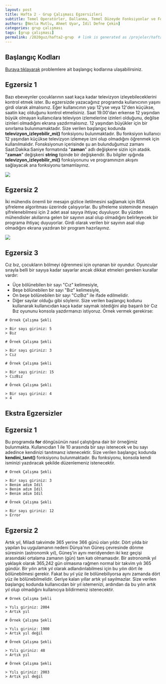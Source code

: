 ```yaml
---
layout: post
title: Hafta 2 - Grup Çalışması Egzersizleri
subtitle: Temel Operatörler, Dallanma, Temel Düzeyde Fonksiyonlar ve For Döngülerine Giriş 
authors: [Necla Mutlu, Ahmet Uyar, İdil Defne Çekin]
categories: grup çalışması
tags: [grup çalışması]
permalink: /2020guz/hafta2-grup  # link is generated as /projeler/hafta2
---
```

## Başlangıç Kodları
[Buraya tıklayarak](https://drive.google.com/file/d/1YGeGMTZT6yuBbOobX6FsxilN1M3i3xA6/view?usp=sharing) problemlere ait başlangıç kodlarına ulaşabilirsiniz.

## Egzersiz 1

Bazı ebeveynler çocuklarının saat kaça kadar televizyon izleyebileceklerini kontrol etmek ister. Bu egzersizde yazacağınız programda kullanıcının yaşını girdi olarak almalısınız. Eğer kullanıcının yaşı 12'yse veya 12'den küçükse, saatin kaç olduğunu kontrol etmelisiniz. Saat 19.00'dan erkense 12 yaşından büyük olmayan kullanıcılara televiyon izlemelerine izinleri olduğunu, değilse izinleri olmadığını ekrana yazdırmalısınız. 12 yaşından büyükler için bir sınırlama bulunmamaktadır.
Size verilen başlangıç kodunda **televizyon_izleyebilir_mi()** fonksiyonu bulunmaktadır. Bu fonksiyon kullanıcı 12 yaşından küçükse televizyon izlemeye izni olup olmadığını öğrenmek için kullanılmalıdır. Fonsksiyonun içerisinde şu an bulunduğumuz zamanı Saat:Dakika:Saniye formatında "**zaman**" adlı değişkene sizin için atadık. "**zaman**" değişkeni **string** tipinde bir değişkendir. Bu bilgiler ışığında **televizyon_izleyebilir_mi()** fonksiyonunu ve programınızın akışını sağlayacak ana fonksiyonu tamamlayınız.

![](https://burst.shopifycdn.com/photos/man-holding-clock-forward.jpg?width=700&format=pjpg&exif=0&iptc=0)

## Egzersiz 2

İki mühendis önemli bir mesajın gizlice iletilmesini sağlamak için RSA şifreleme algoritması üzerinde çalışıyorlar. Bu şifreleme sisteminde mesajın şifrelenebilmesi için 2 adet asal sayıya ihtiyaç duyuluyor. Bu yüzden mühendisler akıllarına gelen bir sayının asal olup olmadığını belirleyecek bir programa ihtiyaç duyuyorlar. Girdi olarak verilen bir sayının asal olup olmadığını ekrana yazdıran bir program hazırlayınız. 

![](https://images.pexels.com/photos/1314543/pexels-photo-1314543.jpeg?auto=compress&cs=tinysrgb&dpr=2&h=650&w=940)

## Egzersiz 3

Cız bız, çocukların bölmeyi öğrenmesi için oynanan bir oyundur. Oyuncular sırayla belli bir sayıya kadar sayarlar ancak dikkat etmeleri gereken kurallar vardır:
- Üçe bölünebilen bir sayı "Cız" kelimesiyle, 
- Beşe bölünebilen bir sayı "Bız" kelimesiyle,
- On beşe bölünebilen bir sayı "CızBız" ile ifade edilmelidir.
- Diğer sayılar olduğu gibi söylenir.
Size verilen başlangıç kodunu kullanarak kullanıcıdan kaça kadar saymak istediğini alıp başarılı bir Cız Bız oyununu konsola yazdırmanızı istiyoruz. Örnek vermek gerekirse:

```
# Örnek Çalışma Şekli

> Bir sayı giriniz: 5
> Bız

# Örnek Çalışma Şekli

> Bir sayı giriniz: 3
> Cız

# Örnek Çalışma Şekli

> Bir sayı giriniz: 15
> CızBız

# Örnek Çalışma Şekli

> Bir sayı giriniz: 4
> 4

```

## Ekstra Egzersizler

## Egzersiz 1 

Bu programda **for** döngüsünün nasıl çalıştığına dair bir örneğimiz bulunmakta. Kullanıcıdan 1 ile 10 arasında bir sayı istenecek ve bu sayı adedince kendinizi tanıtmanız istenecektir.
Size verilen başlangıç kodunda **kendini_tanıt()** fonksiyonu bulunmaktadır. Bu fonksiyonu, konsola kendi isminizi yazdıracak şekilde düzenlemeniz istenecektir. 

```
# Örnek Çalışma Şekli

> Bir sayı giriniz: 3
> Benim adım Idil
> Benim adım Idil
> Benim adım Idil

# Örnek Çalışma Şekli

> Bir sayı giriniz: 12
> Error

```


## Egzersiz 2 

Artık yıl, Miladi takvimde 365 yerine 366 günü olan yıldır. Dört yılda bir yapılan bu uygulamanın nedeni Dünya'nın Güneş çevresinde dönme süresinin (astronomik yıl), Güneş'in aynı meridyenden iki kez geçişi arasındaki ortalama zamanın (gün) tam katı olmamasıdır. Bir astronomik yıl yaklaşık olarak 365,242 gün olmasına rağmen normal bir takvim yılı 365 gündür.
Bir yılın artık yıl olarak adlandırılabilmesi için bu yılın dört ile bölünebilmesi gerekir. Fakat bu yıl yüz ile bölünebiliyorsa aynı zamanda dört yüz ile bölünebilmelidir. Geriye kalan yıllar artık yıl sayılmazlar. 
Size verilen başlangıç kodunda kullanıcıdan bir yıl istemenizi, ardından da bu yılın artık yıl olup olmadığını kullanıcıya bildirmeniz istenecektir. 

```
# Örnek Çalışma Şekli

> Yılı giriniz: 2004
> Artık yıl

# Örnek Çalışma Şekli

> Yılı giriniz: 1900
> Artık yıl değil

# Örnek Çalışma Şekli

> Yılı giriniz: 48
> Artık yıl

# Örnek Çalışma Şekli

> Yılı giriniz: 2003
> Artık yıl değil

```
